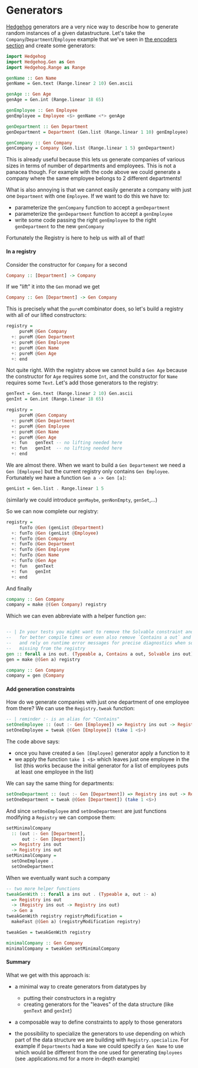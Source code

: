 # Generators

[Hedgehog](https://github.com/hedgehogqa/haskell-hedgehog) generators are a very nice way to describe how to generate random instances of a given datastructure. Let's take the `Company`/`Department`/`Employee` example that we've seen in [the encoders section](./encoders) and create some generators:
```haskell
import Hedgehog
import Hedgehog.Gen as Gen
import Hedgehog.Range as Range

genName :: Gen Name
genName = Gen.text (Range.linear 2 10) Gen.ascii

genAge :: Gen Age
genAge = Gen.int (Range.linear 18 65)

genEmployee :: Gen Employee
genEmployee = Employee <$> genName <*> genAge

genDepartment :: Gen Department
genDepartment = Department (Gen.list (Range.linear 1 10) genEmployee)

genCompany :: Gen Company
genCompany = Company (Gen.list (Range.linear 1 5) genDepartment)
```

This is already useful because this lets us generate companies of various sizes in terms of number of departments and employees. This is not a panacea though. For example with the code above we could generate a company where the same employee belongs to 2 different departments!

What is also annoying is that we cannot easily generate a company with just one `Department` with one `Employee`. If we want to do this we have to:

 - parameterize the `genCompany` function to accept a `genDepartment`
 - parameterize the `genDepartment` function to accept a `genEmployee`
 - write some code passing the right `genEmployee` to the right `genDepartment` to the new `genCompany`

Fortunately the Registry is here to help us with all of that!

#### In a registry

Consider the constructor for `Company` for a second
```haskell
Company :: [Department] -> Company
```
If we "lift" it into the `Gen` monad we get
```haskell
Company :: Gen [Department] -> Gen Company
```
This is precisely what the `pureM` combinator does, so let's build a registry with all of our lifted constructors:
```haskell
registry =
     pureM @Gen Company
  +: pureM @Gen Department
  +: pureM @Gen Employee
  +: pureM @Gen Name
  +: pureM @Gen Age
  +: end
```

Not quite right. With the registry above we cannot build a `Gen Age` because the constructor for `Age` requires some `Int`, and the constructor for `Name` requires some `Text`. Let's add those generators to the registry:
```haskell
genText = Gen.text (Range.linear 2 10) Gen.ascii
genInt = Gen.int (Range.linear 18 65)

registry =
     pureM @Gen Company
  +: pureM @Gen Department
  +: pureM @Gen Employee
  +: pureM @Gen Name
  +: pureM @Gen Age
  +: fun   genText -- no lifting needed here
  +: fun   genInt  -- no lifting needed here
  +: end
```
We are almost there. When we want to build a `Gen Departement` we need a `Gen [Employee]` but the current registry only contains `Gen Employee`. Fortunately we have a function `Gen a -> Gen [a]`:
```haskell
genList = Gen.list . Range.linear 1 5
```
(similarly we could introduce `genMaybe`, `genNonEmpty`, `genSet`,...)

So we can now complete our registry:
```haskell
registry =
     funTo @Gen (genList @Department)
  +: funTo @Gen (genList @Employee)
  +: funTo @Gen Company
  +: funTo @Gen Department
  +: funTo @Gen Employee
  +: funTo @Gen Name
  +: funTo @Gen Age
  +: fun   genText
  +: fun   genInt
  +: end
```
And finally
```haskell
company :: Gen Company
company = make @(Gen Company) registry
```
Which we can even abbreviate with a helper function `gen`:
```haskell

-- | In your tests you might want to remove the Solvable constraint and use `makeFast`
--   for better compile times or even also remove `Contains a out` and use `makeUnsafe`
--   and rely on runtime error messages for precise diagnostics when something is
--   missing from the registry
gen :: forall a ins out. (Typeable a, Contains a out, Solvable ins out) => Gen a
gen = make @(Gen a) registry

company :: Gen Company
company = gen @Company
```

#### Add generation constraints

How do we generate companies with just one department of one employee from there? We can use the `Registry.tweak` function:
```haskell
-- | reminder :- is an alias for "Contains"
setOneEmployee :: (out :- Gen [Employee]) => Registry ins out -> Registry ins out
setOneEmployee = tweak @(Gen [Employee]) (take 1 <$>)
```
The code above says:

 - once you have created a `Gen [Employee]` generator apply a function to it
 - we apply the function `take 1 <$>` which leaves just one employee in the list
   (this works because the initial generator for a list of employees puts at least one employee in the list)

We can say the same thing for departments:
```haskell
setOneDepartment :: (out :- Gen [Department]) => Registry ins out -> Registry ins out
setOneDepartment = tweak @(Gen [Department]) (take 1 <$>)
```

And since `setOneEmployee` and `setOneDepartment` are just functions modifying a `Registry` we can compose them:
```haskell
setMinimalCompany
  :: (out :- Gen [Department],
      out :- Gen [Department])
  => Registry ins out
  -> Registry ins out
setMinimalCompany =
  setOneEmployee .
  setOneDepartment
```

When we eventually want such a company
```haskell
-- two more helper functions
tweakGenWith :: forall a ins out . (Typeable a, out :- a)
  => Registry ins out
  -> (Registry ins out -> Registry ins out)
  -> Gen a
tweakGenWith registry registryModification =
  makeFast @(Gen a) (registryModification registry)

tweakGen = tweakGenWith registry

minimalCompany :: Gen Company
minimalCompany = tweakGen setMinimalCompany
```

#### Summary

What we get with this approach is:

 - a minimal way to create generators from datatypes by
     - putting their constructors in a registry
     - creating generators for the "leaves" of the data structure (like `genText` and `genInt`)

 - a composable way to define constraints to apply to those generators

 - the possibility to specialize the generators to use depending on which part of the data structure we are building with `Registry.specialize`. For example if `Departments` had a `Name` we could specify a `Gen Name` to use which would be different from the one used for generating `Employees` (see .applications.md for a more in-depth example)
